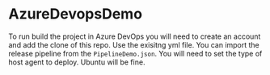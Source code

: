 # AzureDevopsDemo
To run build the project in Azure DevOps you will need to create an account and add the clone of this repo. Use the exisitng yml file.
You can import the release pipeline from the `PipelineDemo.json`. You will need to set the type of host agent to deploy. Ubuntu will be fine.
